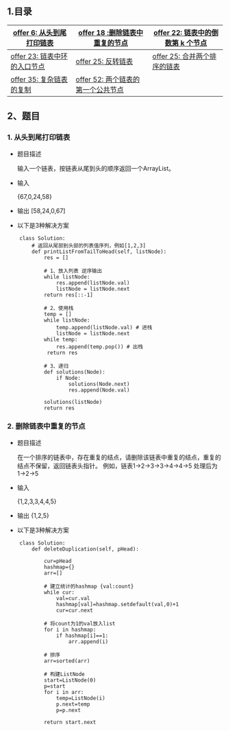 ## 1.目录

| [offer 6: 从头到尾打印链表](https://www.nowcoder.com/practice/d0267f7f55b3412ba93bd35cfa8e8035?tpId=13&tqId=11156&tPage=1&rp=1&ru=%2Fta%2Fcoding-interviews&qru=%2Fta%2Fcoding-interviews%2Fquestion-ranking) | [offer 18 :删除链表中重复的节点](<https://www.nowcoder.com/practice/fc533c45b73a41b0b44ccba763f866ef?tpId=13&tqId=11209&tPage=1&rp=1&ru=/ta/coding-interviews&qru=/ta/coding-interviews/question-ranking>) | [offer 22: 链表中的倒数第 k 个节点](<https://www.nowcoder.com/practice/529d3ae5a407492994ad2a246518148a?tpId=13&tqId=11167&tPage=1&rp=1&ru=/ta/coding-interviews&qru=/ta/coding-interviews/question-ranking>) |
| ------------------------------------------------------------ | ------------------------------------------------------------ | ------------------------------------------------------------ |
| [offer 23: 链表中环的入口节点](<https://www.nowcoder.com/practice/253d2c59ec3e4bc68da16833f79a38e4?tpId=13&tqId=11208&tPage=1&rp=1&ru=/ta/coding-interviews&qru=/ta/coding-interviews/question-ranking>) | [offer 25: 反转链表](<https://www.nowcoder.com/practice/75e878df47f24fdc9dc3e400ec6058ca?tpId=13&tqId=11168&tPage=1&rp=1&ru=/ta/coding-interviews&qru=/ta/coding-interviews/question-ranking>) | [offer 25: 合并两个排序的链表](<https://www.nowcoder.com/practice/d8b6b4358f774294a89de2a6ac4d9337?tpId=13&tqId=11169&tPage=1&rp=1&ru=%2Fta%2Fcoding-interviews&qru=%2Fta%2Fcoding-interviews%2Fquestion-ranking>) |
| [offer 35: 复杂链表的复制](<https://www.nowcoder.com/practice/f836b2c43afc4b35ad6adc41ec941dba?tpId=13&tqId=11178&tPage=2&rp=1&ru=%2Fta%2Fcoding-interviews&qru=%2Fta%2Fcoding-interviews%2Fquestion-ranking>) | [offer 52: 两个链表的第一个公共节点](<https://www.nowcoder.com/practice/6ab1d9a29e88450685099d45c9e31e46?tpId=13&tqId=11189&tPage=2&rp=1&ru=%2Fta%2Fcoding-interviews&qru=%2Fta%2Fcoding-interviews%2Fquestion-ranking>) |                                                              |


## 2、题目

### 1. 从头到尾打印链表
- 题目描述

    输入一个链表，按链表从尾到头的顺序返回一个ArrayList。

- 输入 

    {67,0,24,58}

- 输出 
    [58,24,0,67]

- 以下是3种解决方案

```
    class Solution:
        # 返回从尾部到头部的列表值序列，例如[1,2,3]
        def printListFromTailToHead(self, listNode):
            res = []

            # 1、放入列表 逆序输出
            while listNode:
                res.append(listNode.val)
                listNode = listNode.next
            return res[::-1]

            # 2、使用栈
            temp = []
            while listNode:
                temp.append(listNode.val) # 进栈
                listNode = listNode.next
            while temp:
                res.append(temp.pop()) # 出栈
             return res

            # 3、递归
            def solutions(Node):
                if Node: 
                    solutions(Node.next)
                    res.append(Node.val)
                    
            solutions(listNode)         
            return res
```

### 2. 删除链表中重复的节点

- 题目描述

    在一个排序的链表中，存在重复的结点，请删除该链表中重复的结点，重复的结点不保留，返回链表头指针。 例如，链表1->2->3->3->4->4->5 处理后为 1->2->5

- 输入 

    {1,2,3,3,4,4,5}

- 输出 
    {1,2,5}

- 以下是3种解决方案

```
    class Solution:
        def deleteDuplication(self, pHead):

            cur=pHead
            hashmap={}
            arr=[]

            # 建立统计的hashmap {val:count}
            while cur:
                val=cur.val
                hashmap[val]=hashmap.setdefault(val,0)+1
                cur=cur.next

            # 将count为1的val放入list
            for i in hashmap:
                if hashmap[i]==1:
                    arr.append(i)

            # 排序
            arr=sorted(arr)
            
            # 构建ListNode
            start=ListNode(0)
            p=start
            for i in arr:
                temp=ListNode(i)
                p.next=temp
                p=p.next
                
            return start.next  

```